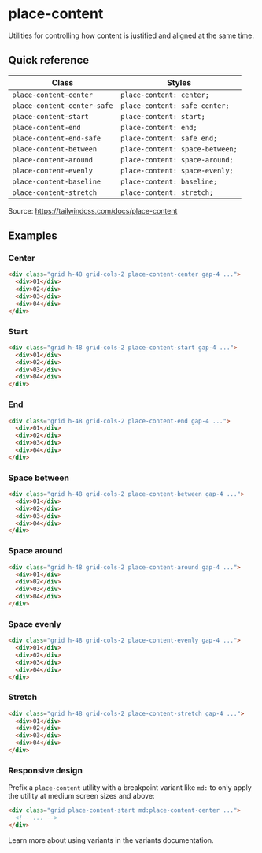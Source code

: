 # place-content

Utilities for controlling how content is justified and aligned at the same time.

## Quick reference

| Class                      | Styles                         |
|----------------------------|--------------------------------|
| `place-content-center`     | `place-content: center;`       |
| `place-content-center-safe`| `place-content: safe center;`  |
| `place-content-start`      | `place-content: start;`        |
| `place-content-end`        | `place-content: end;`          |
| `place-content-end-safe`   | `place-content: safe end;`     |
| `place-content-between`    | `place-content: space-between;`|
| `place-content-around`     | `place-content: space-around;` |
| `place-content-evenly`     | `place-content: space-evenly;` |
| `place-content-baseline`   | `place-content: baseline;`     |
| `place-content-stretch`    | `place-content: stretch;`      |

Source: https://tailwindcss.com/docs/place-content

## Examples

### Center

```html
<div class="grid h-48 grid-cols-2 place-content-center gap-4 ...">
  <div>01</div>
  <div>02</div>
  <div>03</div>
  <div>04</div>
</div>
```

### Start

```html
<div class="grid h-48 grid-cols-2 place-content-start gap-4 ...">
  <div>01</div>
  <div>02</div>
  <div>03</div>
  <div>04</div>
</div>
```

### End

```html
<div class="grid h-48 grid-cols-2 place-content-end gap-4 ...">
  <div>01</div>
  <div>02</div>
  <div>03</div>
  <div>04</div>
</div>
```

### Space between

```html
<div class="grid h-48 grid-cols-2 place-content-between gap-4 ...">
  <div>01</div>
  <div>02</div>
  <div>03</div>
  <div>04</div>
</div>
```

### Space around

```html
<div class="grid h-48 grid-cols-2 place-content-around gap-4 ...">
  <div>01</div>
  <div>02</div>
  <div>03</div>
  <div>04</div>
</div>
```

### Space evenly

```html
<div class="grid h-48 grid-cols-2 place-content-evenly gap-4 ...">
  <div>01</div>
  <div>02</div>
  <div>03</div>
  <div>04</div>
</div>
```

### Stretch

```html
<div class="grid h-48 grid-cols-2 place-content-stretch gap-4 ...">
  <div>01</div>
  <div>02</div>
  <div>03</div>
  <div>04</div>
</div>
```

### Responsive design

Prefix a `place-content` utility with a breakpoint variant like `md:` to only apply the utility at medium screen sizes and above:

```html
<div class="grid place-content-start md:place-content-center ...">
  <!-- ... -->
</div>
```

Learn more about using variants in the variants documentation.
